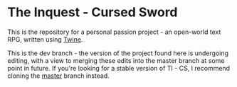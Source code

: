 # The Inquest - Cursed Sword
This is the repository for a personal passion project - an open-world text RPG, written using [Twine](twinery.org).

This is the dev branch - the version of the project found here is undergoing editing, with a view to merging these edits into the master branch at some point in future. If you're looking for a stable version of TI - CS, I recommend cloning the [master](https://github.com/clennam/inquest-cursed-sword/tree/master) branch instead.
